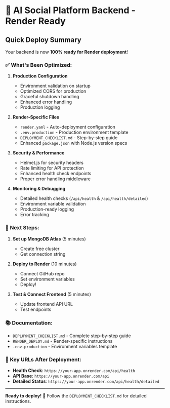 # 🚀 AI Social Platform Backend - Render Ready

## Quick Deploy Summary

Your backend is now **100% ready for Render deployment**! 

### ✅ What's Been Optimized:

1. **Production Configuration**
   - Environment validation on startup
   - Optimized CORS for production
   - Graceful shutdown handling
   - Enhanced error handling
   - Production logging

2. **Render-Specific Files**
   - `render.yaml` - Auto-deployment configuration
   - `.env.production` - Production environment template
   - `DEPLOYMENT_CHECKLIST.md` - Step-by-step guide
   - Enhanced `package.json` with Node.js version specs

3. **Security & Performance**
   - Helmet.js for security headers
   - Rate limiting for API protection
   - Enhanced health check endpoints
   - Proper error handling middleware

4. **Monitoring & Debugging**
   - Detailed health checks (`/api/health` & `/api/health/detailed`)
   - Environment variable validation
   - Production-ready logging
   - Error tracking

### 🎯 Next Steps:

1. **Set up MongoDB Atlas** (5 minutes)
   - Create free cluster
   - Get connection string

2. **Deploy to Render** (10 minutes)
   - Connect GitHub repo
   - Set environment variables
   - Deploy!

3. **Test & Connect Frontend** (5 minutes)
   - Update frontend API URL
   - Test endpoints

### 📚 Documentation:

- `DEPLOYMENT_CHECKLIST.md` - Complete step-by-step guide
- `RENDER_DEPLOY.md` - Render-specific instructions
- `.env.production` - Environment variables template

### 🔗 Key URLs After Deployment:

- **Health Check**: `https://your-app.onrender.com/api/health`
- **API Base**: `https://your-app.onrender.com/api`
- **Detailed Status**: `https://your-app.onrender.com/api/health/detailed`

---

**Ready to deploy!** 🎉 Follow the `DEPLOYMENT_CHECKLIST.md` for detailed instructions.